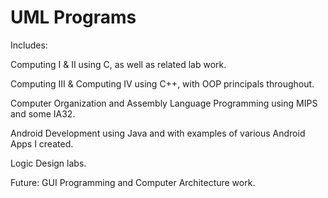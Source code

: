UML Programs
==================

Includes:

Computing I & II using C, as well as related lab work.

Computing III & Computing IV using C++, with OOP principals throughout.

Computer Organization and Assembly Language Programming using MIPS and some IA32.

Android Development using Java and with examples of various Android Apps I created.

Logic Design labs.

Future: GUI Programming and Computer Architecture work.